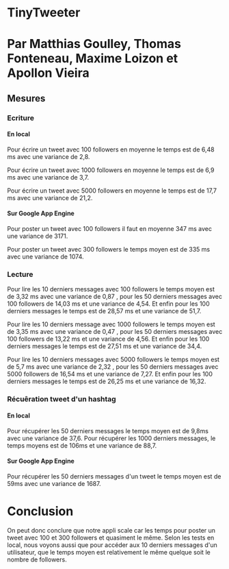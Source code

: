 # TinyTweeter
# Par Matthias Goulley, Thomas Fonteneau, Maxime Loizon et Apollon Vieira

## Mesures

### Ecriture
#### En local
Pour écrire un tweet avec 100 followers en moyenne le temps est de 6,48 ms avec une variance de 2,8.

Pour écrire un tweet avec 1000 followers en moyenne le temps est de 6,9 ms avec une variance de 3,7.

Pour écrire un tweet avec 5000 followers en moyenne le temps est de 17,7 ms avec une variance de 21,2.

#### Sur Google App Engine

Pour poster un tweet avec 100 followers il faut en moyenne 347 ms avec une variance de 3171.

Pour poster un tweet avec 300 followers le temps moyen est de 335 ms avec une variance de 1074.

### Lecture

Pour lire les 10 derniers messages avec 100 followers le temps moyen est de 3,32 ms avec une variance de 0,87 , pour les 50 derniers messages avec 100 followers de 14,03 ms et une variance de 4,54. Et enfin pour les 100 derniers messages le temps est de 28,57 ms et une variance de 51,7.

Pour lire les 10 derniers message avec 1000 followers le temps moyen est de 3,35 ms avec une variance de 0,47 , pour les 50 derniers messages avec 100 followers de 13,22 ms et une variance de 4,56. Et enfin pour les 100 derniers messages le temps est de 27,51 ms et une variance de 34,4.

Pour lire les 10 derniers messages avec 5000 followers le temps moyen est de 5,7 ms avec une variance de 2,32 , pour les 50 derniers messages avec 5000 followers de 16,54 ms et une variance de 7,27. Et enfin pour les 100 derniers messages le temps est de 26,25 ms et une variance de 16,32.

### Récuêration tweet d'un hashtag
#### En local 

Pour récupérer les 50 derniers messages le temps moyen est de 9,8ms avec une variance de 37,6.
Pour récupérer les 1000 derniers messages, le temps moyens est de 106ms et une variance de 88,7.

#### Sur Google App Engine

Pour récupérer les 50 derniers messages d'un tweet le temps moyen est de 59ms avec une variance de 1687.

# Conclusion

On peut donc conclure que notre appli scale car les temps pour poster un tweet avec 100 et 300 followers et quasiment le même.
Selon les tests en local, nous voyons aussi que pour accéder aux 10 derniers messages d'un utilisateur, que le temps moyen est relativement le même quelque soit le nombre de followers.
